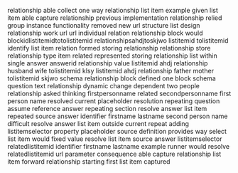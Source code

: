relationship able collect one way relationship list item example given list item able capture relationship previous implementation relationship relied group instance functionality removed new url structure list design relationship work url url individual relation relationship block would blockidlistitemidtotolistitemid relationshipsahdjtoskjwo listitemid tolistitemid identify list item relation formed storing relationship relationship store relationship type item related represented storing relationship list within single answer answerid relationship value listitemid ahdj relationship husband wife tolistitemid klsy listitemid ahdj relationship father mother tolistitemid skjwo schema relationship block defined one block schema question text relationship dynamic change dependent two people relationship asked thinking firstpersonname related secondpersonname first person name resolved current placeholder resolution repeating question assume reference answer repeating section resolve answer list item repeated source answer identifier firstname lastname second person name difficult resolve answer list item outside current repeat adding listitemselector property placeholder source definition provides way select list item would fixed value resolve list item source answer listitemselector relatedlistitemid identifier firstname lastname example runner would resolve relatedlistitemid url parameter consequence able capture relationship list item forward relationship starting first list item captured